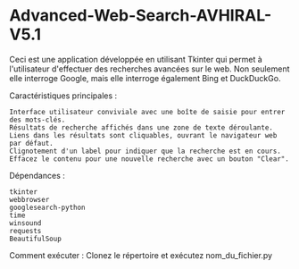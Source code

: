 # Advanced-Web-Search-AVHIRAL-V5.1

Ceci est une application développée en utilisant Tkinter qui permet à l'utilisateur d'effectuer des recherches avancées sur le web. Non seulement elle interroge Google, mais elle interroge également Bing et DuckDuckGo.

Caractéristiques principales :

    Interface utilisateur conviviale avec une boîte de saisie pour entrer des mots-clés.
    Résultats de recherche affichés dans une zone de texte déroulante.
    Liens dans les résultats sont cliquables, ouvrant le navigateur web par défaut.
    Clignotement d'un label pour indiquer que la recherche est en cours.
    Effacez le contenu pour une nouvelle recherche avec un bouton "Clear".

Dépendances :

    tkinter
    webbrowser
    googlesearch-python
    time
    winsound
    requests
    BeautifulSoup

Comment exécuter :
Clonez le répertoire et exécutez nom_du_fichier.py
